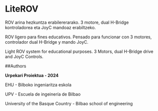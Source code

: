 # LiteROV

ROV arina hezkuntza erabilererarako. 3 motore, dual H-Bridge kontroladorea eta JoyC mandoaz erabiltzeko.

ROV ligero para fines educativos. Pensado para funcionar con 3 motores, controlador dual H-Bridge y mando JoyC.

Light ROV system for educational purposes. 3 Motors, dual H-Bridge drive and JoyC Controls.

##Authors

**Urpekari Proiektua - 2024**

EHU - Bilboko ingeniaritza eskola

UPV - Escuela de ingeinería de Bilbao

University of the Basque Country - Bilbao school of engineering
